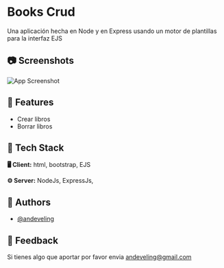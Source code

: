 # Books Crud

Una aplicación hecha en Node y en Express usando un motor de plantillas para la interfaz EJS

## 📷 Screenshots

![App Screenshot](https://res.cloudinary.com/dg84upfsp/image/upload/v1665245797/book/Screenshot_1_sd8pmx.jpg)


## 📝 Features

- Crear libros
- Borrar libros


## 🌌 Tech Stack

**🖥 Client:** html, bootstrap, EJS 

**⚙️ Server:** NodeJs, ExpressJs,


## 🚀 Authors

- [@andeveling](https://www.github.com/andeveling)


## 💌 Feedback

Si tienes algo que aportar por favor envia andeveling@gmail.com
